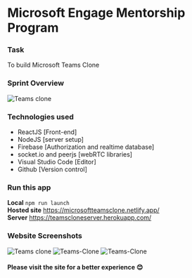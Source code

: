 # Microsoft Engage Mentorship Program

### Task 
To build Microsoft Teams Clone

### Sprint Overview
<img src="https://drive.google.com/uc?export=view&id=1B6_t7eTjUN1trGJg8aORes7iJJtPEPcJ" alt="Teams clone" border="0">

### Technologies used
* ReactJS [Front-end]
* NodeJS [server setup]
* Firebase [Authorization and realtime database]
* socket.io and peerjs [webRTC libraries]
* Visual Studio Code [Editor]
* Github [Version control]

### Run this app

**Local**
```npm run launch``` <br />
**Hosted site**
https://microsoftteamsclone.netlify.app/ <br />
**Server**
https://teamscloneserver.herokuapp.com/ <br />

### Website Screenshots
<img src="https://drive.google.com/uc?export=view&id=1MwjoHI6sGcU4nl0SbqfLglHvFQlsCtIR" alt="Teams clone" border="0">
<img src="https://drive.google.com/uc?export=view&id=1jZ4-7QxfxdVjBQnyycD8pANPtescrJt_" alt="Teams-Clone" border="0">
<img src="https://drive.google.com/uc?export=view&id=1VDvmd6I_aLYlIZ_MGtwH-wUFu1qWUMXc" alt="Teams-Clone" border="0">

#### Please visit the site for a better experience 😊
